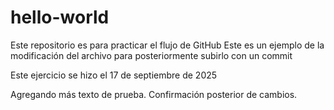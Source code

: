 # hello-world
Este repositorio es para practicar el flujo de GitHub
Este es un ejemplo de la modificación del archivo para posteriormente subirlo con un commit

Este ejercicio se hizo el 17 de septiembre de 2025

Agregando más texto de prueba. Confirmación posterior de cambios.
